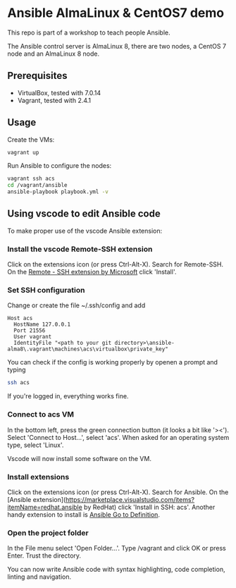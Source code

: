 # Ansible AlmaLinux & CentOS7 demo

This repo is part of a workshop to teach people Ansible.

The Ansible control server is AlmaLinux 8, there are two nodes, a CentOS 7 node and an AlmaLinux 8 node.

## Prerequisites

- VirtualBox, tested with 7.0.14
- Vagrant, tested with 2.4.1

## Usage

Create the VMs:

``` bash
vagrant up
```

Run Ansible to configure the nodes:

``` bash
vagrant ssh acs
cd /vagrant/ansible
ansible-playbook playbook.yml -v
```

## Using vscode to edit Ansible code

To make proper use of the vscode Ansible extension:

### Install the vscode Remote-SSH extension

Click on the extensions icon (or press Ctrl-Alt-X). Search for Remote-SSH. On the [Remote - SSH extension by Microsoft](https://marketplace.visualstudio.com/items?itemName=ms-vscode-remote.remote-ssh) click 'Install'.

### Set SSH configuration

Change or create the file ~/.ssh/config and add

``` text
Host acs
  HostName 127.0.0.1
  Port 21556
  User vagrant
  IdentityFile "<path to your git directory>\ansible-alma8\.vagrant\machines\acs\virtualbox\private_key"
```

You can check if the config is working properly by openen a prompt and typing

``` bash
ssh acs
```

If you're logged in, everything works fine.

### Connect to acs VM

In the bottom left, press the green connection button (it looks a bit like '><').
Select 'Connect to Host...', select 'acs'. When asked for an operating system type, select 'Linux'.

Vscode will now install some software on the VM.

### Install extensions

Click on the extensions icon (or press Ctrl-Alt-X). Search for Ansible. On the [Ansible extension](https://marketplace.visualstudio.com/items?itemName=redhat.ansible by RedHat) click 'Install in SSH: acs'.
Another handy extension to install is [Ansible Go to Definition](https://marketplace.visualstudio.com/items?itemName=BlauweLucht.ansible-go-to-definition).

### Open the project folder

In the File menu select 'Open Folder...'. Type /vagrant and click OK or press Enter. Trust the directory.

You can now write Ansible code with syntax highlighting, code completion, linting and navigation.
